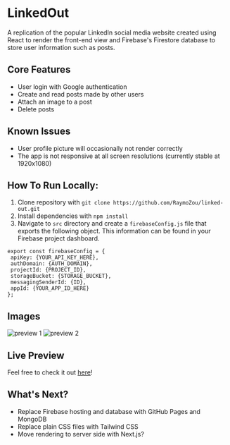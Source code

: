 # LinkedOut
A replication of the popular LinkedIn social media website created using React to render the front-end view and Firebase's Firestore database to store user information such as posts.

## Core Features
- User login with Google authentication
- Create and read posts made by other users
- Attach an image to a post
- Delete posts

## Known Issues
- User profile picture will occasionally not render correctly
- The app is not responsive at all screen resolutions (currently stable at 1920x1080)

## How To Run Locally:
1. Clone repository with ```git clone https://github.com/RaymoZou/linked-out.git```
2. Install dependencies with ```npm install```
3. Navigate to `src` directory and create a `firebaseConfig.js` file that exports the following object. This information can be found in your Firebase project dashboard.
 ```
export const firebaseConfig = {
  apiKey: {YOUR_API_KEY_HERE},
  authDomain: {AUTH_DOMAIN},
  projectId: {PROJECT_ID},
  storageBucket: {STORAGE_BUCKET},
  messagingSenderId: {ID},
  appId: {YOUR_APP_ID_HERE}
};

```

## Images
![preview 1](https://i.imgur.com/fqHO7R4.png)
![preview 2](https://i.imgur.com/4PtVmys.png)


## Live Preview
Feel free to check it out [here](https://linked-out-raymozou.vercel.app/)! 

## What's Next?
- Replace Firebase hosting and database with GitHub Pages and MongoDB
- Replace plain CSS files with Tailwind CSS
- Move rendering to server side with Next.js?



